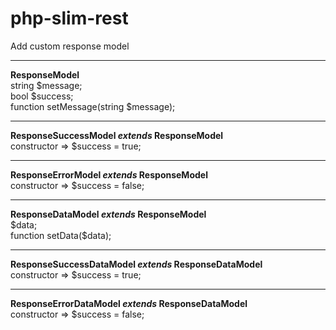 # php-slim-rest
Add custom response model
<br>
<hr>
<b>ResponseModel</b>
<br>
string $message;
<br>
bool $success;
<br>
function setMessage(string $message);
<br>
<hr>
<b>ResponseSuccessModel <i>extends</i> ResponseModel</b>
<br>
constructor => $success = true;
<br>
<hr>
<b>ResponseErrorModel <i>extends</i> ResponseModel</b>
<br>
constructor => $success = false;
<br>

<hr>
<b>ResponseDataModel <i>extends</i> ResponseModel</b>
<br>
$data;
<br>
function setData($data);
<br>
<hr>
<b>ResponseSuccessDataModel <i>extends</i> ResponseDataModel</b>
<br>
constructor => $success = true;
<br>
<hr>
<b>ResponseErrorDataModel <i>extends</i> ResponseDataModel</b>
<br>
constructor => $success = false;
<br>

